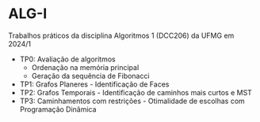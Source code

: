 # ALG-I
Trabalhos práticos da disciplina Algoritmos 1 (DCC206) da UFMG em 2024/1

- TP0: Avaliação de algoritmos
  - Ordenação na memória principal
  - Geração da sequência de Fibonacci
- TP1: Grafos Planeres - Identificação de Faces
- TP2: Grafos Temporais - Identificação de caminhos mais curtos e MST
- TP3: Caminhamentos com restrições - Otimalidade de escolhas com Programação Dinâmica

